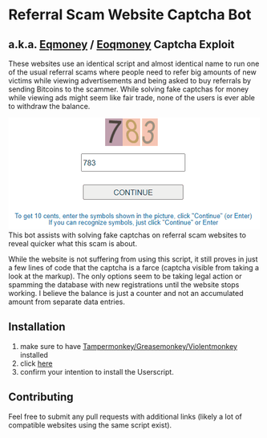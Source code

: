 # Referral Scam Website Captcha Bot
## a.k.a. [Eqmoney](http://eqmoney.xyz) / [Eoqmoney](http://eoqmoney.xyz/help.php) Captcha Exploit
These websites use an identical script and almost identical name to run one of the usual referral scams where people need to refer big amounts of new victims while viewing advertisements and being asked to buy referrals by sending Bitcoins to the scammer.
While solving fake captchas for money while viewing ads might seem like fair trade, none of the users is ever able to withdraw the balance.  

![](preview.gif)  
This bot assists with solving fake captchas on referral scam websites to reveal quicker what this scam is about.

While the website is not suffering from using this script, it still proves in just a few lines of code that the captcha is a farce (captcha visible from taking a look at the markup).
The only options seem to be taking legal action or spamming the database with new registrations until the website stops working.
I believe the balance is just a counter and not an accumulated amount from separate data entries.

## Installation
1. make sure to have [Tampermonkey/Greasemonkey/Violentmonkey](https://gist.github.com/gekkedev/492e1b541ea3dd2cd8fbcc358fd224af) installed
1. click [here](https://raw.githubusercontent.com/gekkedev/referral-scam-captcha-bot/master/captchabot.user.js)
1. confirm your intention to install the Userscript.

## Contributing
Feel free to submit any pull requests with additional links (likely a lot of compatible websites using the same script exist).

